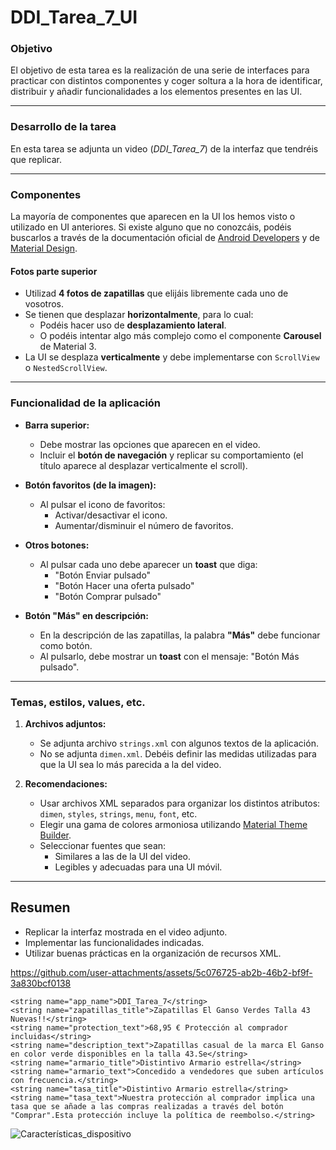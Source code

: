 # DDI_Tarea_7_UI

### **Objetivo**
El objetivo de esta tarea es la realización de una serie de interfaces para practicar 
con distintos componentes y coger soltura a la hora de identificar, distribuir 
y añadir funcionalidades a los elementos presentes en las UI.

---

### **Desarrollo de la tarea**
En esta tarea se adjunta un video (*DDI_Tarea_7*) de la interfaz que tendréis que replicar.

---

### **Componentes**
La mayoría de componentes que aparecen en la UI los hemos visto o utilizado en UI anteriores. 
Si existe alguno que no conozcáis, podéis buscarlos a través de la documentación oficial 
de [Android Developers](https://developer.android.com/docs) y de [Material Design](https://m3.material.io/).

#### **Fotos parte superior**
- Utilizad **4 fotos de zapatillas** que elijáis libremente cada uno de vosotros.
- Se tienen que desplazar **horizontalmente**, para lo cual:
  - Podéis hacer uso de **desplazamiento lateral**.
  - O podéis intentar algo más complejo como el componente **Carousel** de Material 3.
- La UI se desplaza **verticalmente** y debe implementarse con `ScrollView` o `NestedScrollView`.

---

### **Funcionalidad de la aplicación**
- **Barra superior:** 
  - Debe mostrar las opciones que aparecen en el video.
  - Incluir el **botón de navegación** y replicar su comportamiento (el título aparece al desplazar verticalmente el scroll).
  
- **Botón favoritos (de la imagen):**
  - Al pulsar el icono de favoritos:
    - Activar/desactivar el icono.
    - Aumentar/disminuir el número de favoritos.

- **Otros botones:** 
  - Al pulsar cada uno debe aparecer un **toast** que diga:
    - "Botón Enviar pulsado"
    - "Botón Hacer una oferta pulsado"
    - "Botón Comprar pulsado"
  
- **Botón "Más" en descripción:**
  - En la descripción de las zapatillas, la palabra **"Más"** debe funcionar como botón.
  - Al pulsarlo, debe mostrar un **toast** con el mensaje: "Botón Más pulsado".

---

### **Temas, estilos, values, etc.**
1. **Archivos adjuntos:**
   - Se adjunta archivo `strings.xml` con algunos textos de la aplicación.
   - No se adjunta `dimen.xml`. Debéis definir las medidas utilizadas para que la UI sea lo más parecida a la del video.

2. **Recomendaciones:**
   - Usar archivos XML separados para organizar los distintos atributos: `dimen`, `styles`, `strings`, `menu`, `font`, etc.
   - Elegir una gama de colores armoniosa utilizando [Material Theme Builder](https://m3.material.io/theme-builder).
   - Seleccionar fuentes que sean:
     - Similares a las de la UI del video.
     - Legibles y adecuadas para una UI móvil.

---

## **Resumen**
- Replicar la interfaz mostrada en el video adjunto.
- Implementar las funcionalidades indicadas.
- Utilizar buenas prácticas en la organización de recursos XML.

https://github.com/user-attachments/assets/5c076725-ab2b-46b2-bf9f-3a830bcf0138

<resources>
  
    <string name="app_name">DDI_Tarea_7</string>
    <string name="zapatillas_title">Zapatillas El Ganso Verdes Talla 43 Nuevas!!</string>
    <string name="protection_text">68,95 € Protección al comprador incluidas</string>
    <string name="description_text">Zapatillas casual de la marca El Ganso en color verde disponibles en la talla 43.Se</string>
    <string name="armario_title">Distintivo Armario estrella</string>
    <string name="armario_text">Concedido a vendedores que suben artículos con frecuencia.</string>
    <string name="tasa_title">Distintivo Armario estrella</string>
    <string name="tasa_text">Nuestra protección al comprador implica una tasa que se añade a las compras realizadas a través del botón "Comprar".Esta protección incluye la política de reembolso.</string>

</resources>

![Características_dispositivo](https://github.com/user-attachments/assets/4d77f983-6dcd-4d75-b2e6-636de54103e6)
